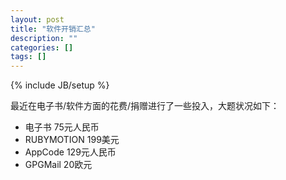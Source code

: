 ```yaml
---
layout: post
title: "软件开销汇总"
description: ""
categories: []
tags: []
---
```

{% include JB/setup %}

最近在电子书/软件方面的花费/捐赠进行了一些投入，大题状况如下：

*    电子书 75元人民币
*    RUBYMOTION 199美元
*    AppCode 129元人民币
*    GPGMail 20欧元

